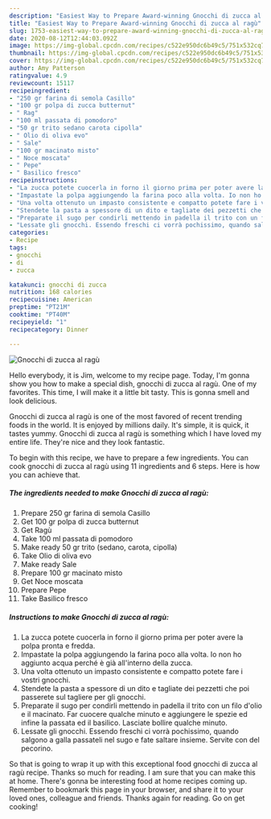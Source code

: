 ```yaml
---
description: "Easiest Way to Prepare Award-winning Gnocchi di zucca al ragù"
title: "Easiest Way to Prepare Award-winning Gnocchi di zucca al ragù"
slug: 1753-easiest-way-to-prepare-award-winning-gnocchi-di-zucca-al-ragu
date: 2020-08-12T12:44:03.092Z
image: https://img-global.cpcdn.com/recipes/c522e950dc6b49c5/751x532cq70/gnocchi-di-zucca-al-ragu-recipe-main-photo.jpg
thumbnail: https://img-global.cpcdn.com/recipes/c522e950dc6b49c5/751x532cq70/gnocchi-di-zucca-al-ragu-recipe-main-photo.jpg
cover: https://img-global.cpcdn.com/recipes/c522e950dc6b49c5/751x532cq70/gnocchi-di-zucca-al-ragu-recipe-main-photo.jpg
author: Amy Patterson
ratingvalue: 4.9
reviewcount: 15117
recipeingredient:
- "250 gr farina di semola Casillo"
- "100 gr polpa di zucca butternut"
- " Rag"
- "100 ml passata di pomodoro"
- "50 gr trito sedano carota cipolla"
- " Olio di oliva evo"
- " Sale"
- "100 gr macinato misto"
- " Noce moscata"
- " Pepe"
- " Basilico fresco"
recipeinstructions:
- "La zucca potete cuocerla in forno il giorno prima per poter avere la polpa pronta e fredda."
- "Impastate la polpa aggiungendo la farina poco alla volta. Io non ho aggiunto acqua perché è già all&#39;interno della zucca."
- "Una volta ottenuto un impasto consistente e compatto potete fare i vostri gnocchi."
- "Stendete la pasta a spessore di un dito e tagliate dei pezzetti che poi passerete sul tagliere per gli gnocchi."
- "Preparate il sugo per condirli mettendo in padella il trito con un filo d&#39;olio e il macinato. Far cuocere qualche minuto e aggiungere le spezie ed infine la passata ed il basilico. Lasciate bollire qualche minuto."
- "Lessate gli gnocchi. Essendo freschi ci vorrà pochissimo, quando salgono a galla passateli nel sugo e fate saltare insieme. Servite con del pecorino."
categories:
- Recipe
tags:
- gnocchi
- di
- zucca

katakunci: gnocchi di zucca 
nutrition: 168 calories
recipecuisine: American
preptime: "PT21M"
cooktime: "PT40M"
recipeyield: "1"
recipecategory: Dinner

---
```



![Gnocchi di zucca al ragù](https://img-global.cpcdn.com/recipes/c522e950dc6b49c5/751x532cq70/gnocchi-di-zucca-al-ragu-recipe-main-photo.jpg)

Hello everybody, it is Jim, welcome to my recipe page. Today, I'm gonna show you how to make a special dish, gnocchi di zucca al ragù. One of my favorites. This time, I will make it a little bit tasty. This is gonna smell and look delicious.

Gnocchi di zucca al ragù is one of the most favored of recent trending foods in the world. It is enjoyed by millions daily. It's simple, it is quick, it tastes yummy. Gnocchi di zucca al ragù is something which I have loved my entire life. They're nice and they look fantastic.




To begin with this recipe, we have to prepare a few ingredients. You can cook gnocchi di zucca al ragù using 11 ingredients and 6 steps. Here is how you can achieve that.

<!--inarticleads1-->

##### The ingredients needed to make Gnocchi di zucca al ragù:

1. Prepare 250 gr farina di semola Casillo
1. Get 100 gr polpa di zucca butternut
1. Get  Ragù
1. Take 100 ml passata di pomodoro
1. Make ready 50 gr trito (sedano, carota, cipolla)
1. Take  Olio di oliva evo
1. Make ready  Sale
1. Prepare 100 gr macinato misto
1. Get  Noce moscata
1. Prepare  Pepe
1. Take  Basilico fresco




<!--inarticleads2-->

##### Instructions to make Gnocchi di zucca al ragù:

1. La zucca potete cuocerla in forno il giorno prima per poter avere la polpa pronta e fredda.
1. Impastate la polpa aggiungendo la farina poco alla volta. Io non ho aggiunto acqua perché è già all&#39;interno della zucca.
1. Una volta ottenuto un impasto consistente e compatto potete fare i vostri gnocchi.
1. Stendete la pasta a spessore di un dito e tagliate dei pezzetti che poi passerete sul tagliere per gli gnocchi.
1. Preparate il sugo per condirli mettendo in padella il trito con un filo d&#39;olio e il macinato. Far cuocere qualche minuto e aggiungere le spezie ed infine la passata ed il basilico. Lasciate bollire qualche minuto.
1. Lessate gli gnocchi. Essendo freschi ci vorrà pochissimo, quando salgono a galla passateli nel sugo e fate saltare insieme. Servite con del pecorino.




So that is going to wrap it up with this exceptional food gnocchi di zucca al ragù recipe. Thanks so much for reading. I am sure that you can make this at home. There's gonna be interesting food at home recipes coming up. Remember to bookmark this page in your browser, and share it to your loved ones, colleague and friends. Thanks again for reading. Go on get cooking!
